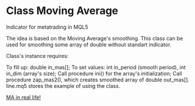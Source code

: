 # Class Moving Average

Indicator for metatrading in MQL5

The idea is based on the Moving Average's smoothing. This class can be used for smoothing some array of double without standart indicator. 

Class's instance requires:

To fill up: double in_mas[];
To set values: int in_period (smooth period), int in_dim (array's size);
Call procedure ini() for the array's initialization;
Call procedure zap_mas2(), which creates smoothed array of double out_mas[].
line.mq5 stores the example of using the class.

[MA in real life!](MA.png)
